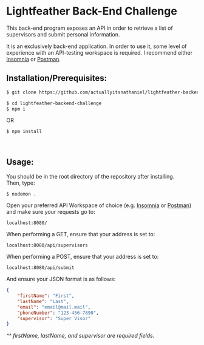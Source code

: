 # Lightfeather Back-End Challenge

This back-end program exposes an API in order to retrieve a list of supervisors and submit personal information.

It is an exclusively back-end application. In order to use it, some level of experience with an API-testing workspace is required. I recommend either [Insomnia](insomnia.rest) or [Postman](https://www.postman.com/).
</br>

## Installation/Prerequisites:

```bash
$ git clone https://github.com/actuallyitsnathaniel/lightfeather-backend-challenge.git
```

```bash
$ cd lightfeather-backend-challenge
$ npm i
```

OR

```
$ npm install
```

</br>

## Usage:

You should be in the root directory of the repository after installing. </br>
Then, type:

```
$ nodemon .
```

Open your preferred API Workspace of choice (e.g. [Insomnia](insomnia.rest) or [Postman](https://www.postman.com/)) and make sure your requests go to:

```https
localhost:8080/
```

When performing a GET, ensure that your address is set to:

```
localhost:8080/api/supervisors
```

When performing a POST, ensure that your address is set to:

```
localhost:8080/api/submit
```

And ensure your JSON format is as follows:

```JSON
{
	"firstName": "First",
	"lastName": "Last",
	"email": "email@mail.mail",
	"phoneNumber": "123-456-7890",
	"supervisor": "Super Visor"
}
```

_^^ firstName, lastName, and supervisor are required fields._
